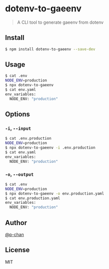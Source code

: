 # dotenv-to-gaeenv

> A CLI tool to generate gaeenv from dotenv

## Install

```bash
$ npm install dotenv-to-gaeenv --save-dev
```

## Usage

```bash
$ cat .env
NODE_ENV=production
$ npx dotenv-to-gaeenv
$ cat env.yaml
env_variables:
  NODE_ENV: "production"
```

## Options

### `-i`, `--input`

```bash
$ cat .env.production
NODE_ENV=production
$ npx dotenv-to-gaeenv -i .env.production
$ cat env.yaml
env_variables:
  NODE_ENV: "production"
```

### `-o`, `--output`

```bash
$ cat .env
NODE_ENV=production
$ npx dotenv-to-gaeenv -o env.production.yaml
$ cat env.production.yaml
env_variables:
  NODE_ENV: "production"
```

## Author

[@p-chan](https://github.com/p-chan)

## License

MIT
